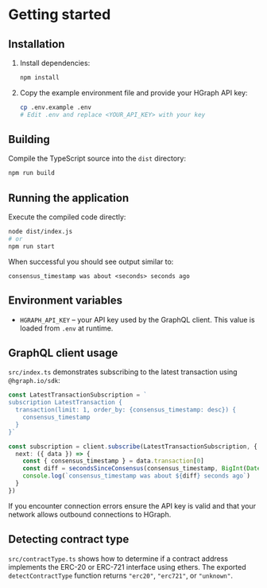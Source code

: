 # Getting started

## Installation
1. Install dependencies:
   ```bash
   npm install
   ```
2. Copy the example environment file and provide your HGraph API key:
   ```bash
   cp .env.example .env
   # Edit .env and replace <YOUR_API_KEY> with your key
   ```

## Building
Compile the TypeScript source into the `dist` directory:
```bash
npm run build
```

## Running the application
Execute the compiled code directly:
```bash
node dist/index.js
# or
npm run start
```
When successful you should see output similar to:
```
consensus_timestamp was about <seconds> seconds ago
```

## Environment variables
- `HGRAPH_API_KEY` – your API key used by the GraphQL client. This value is
  loaded from `.env` at runtime.

## GraphQL client usage
`src/index.ts` demonstrates subscribing to the latest transaction using
`@hgraph.io/sdk`:
```ts
const LatestTransactionSubscription = `
subscription LatestTransaction {
  transaction(limit: 1, order_by: {consensus_timestamp: desc}) {
    consensus_timestamp
  }
}`

const subscription = client.subscribe(LatestTransactionSubscription, {
  next: ({ data }) => {
    const { consensus_timestamp } = data.transaction[0]
    const diff = secondsSinceConsensus(consensus_timestamp, BigInt(Date.now()))
    console.log(`consensus_timestamp was about ${diff} seconds ago`)
  }
})
```
If you encounter connection errors ensure the API key is valid and that your
network allows outbound connections to HGraph.


## Detecting contract type
`src/contractType.ts` shows how to determine if a contract address implements the ERC-20 or ERC-721 interface using ethers. The exported `detectContractType` function returns `"erc20"`, `"erc721"`, or `"unknown"`.
